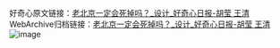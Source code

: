 好奇心原文链接：[老北京一定会死掉吗？_设计_好奇心日报-胡莹 王清](https://www.qdaily.com/articles/4074.html)
WebArchive归档链接：[老北京一定会死掉吗？_设计_好奇心日报-胡莹 王清](http://web.archive.org/web/20180923190254/http://www.qdaily.com:80/articles/4074.html)
![image](http://ww3.sinaimg.cn/large/007d5XDpgy1g3vdwcpm0fj30u0ao91ky)